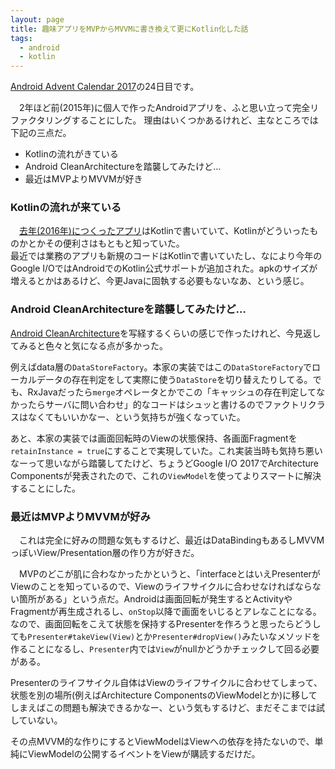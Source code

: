 ```yaml
---
layout: page
title: 趣味アプリをMVPからMVVMに書き換えて更にKotlin化した話
tags:
  - android
  - kotlin
---
```


[Android Advent Calendar 2017](https://qiita.com/advent-calendar/2017/android)の24日目です。

　2年ほど前(2015年)に個人で作ったAndroidアプリを、ふと思い立って完全リファクタリングすることにした。
理由はいくつかあるけれど、主なところでは下記の三点だ。

- Kotlinの流れがきている
- Android CleanArchitectureを踏襲してみたけど…
- 最近はMVPよりMVVMが好き


### Kotlinの流れが来ている

　[去年(2016年)につくったアプリ](https://github.com/yshrsmz/monotweety)はKotlinで書いていて、Kotlinがどういったものかとかその便利さはもともと知っていた。  
 最近では業務のアプリも新規のコードはKotlinで書いていたし、なにより今年のGoogle I/OではAndroidでのKotlin公式サポートが追加された。apkのサイズが増えるとかはあるけど、今更Javaに固執する必要もないなあ、という感じ。
 
 ### Android CleanArchitectureを踏襲してみたけど…
 
 [Android CleanArchitecture](https://github.com/android10/Android-CleanArchitecture)を写経するくらいの感じで作ったけれど、今見返してみると色々と気になる点が多かった。

例えばdata層の`DataStoreFactory`。本家の実装ではこの`DataStoreFactory`でローカルデータの存在判定をして実際に使う`DataStore`を切り替えたりしてる。でも、RxJavaだったら`merge`オペレータとかでこの「キャッシュの存在判定してなかったらサーバに問い合わせ」的なコードはシュッと書けるのでファクトリクラスはなくてもいいかなー、という気持ちが強くなっていた。

あと、本家の実装では画面回転時のViewの状態保持、各画面Fragmentを`retainInstance = true`にすることで実現していた。これ実装当時も気持ち悪いなーって思いながら踏襲してたけど、ちょうどGoogle I/O 2017でArchitecture Componentsが発表されたので、これの`ViewModel`を使ってよりスマートに解決することにした。

### 最近はMVPよりMVVMが好み

　これは完全に好みの問題な気もするけど、最近はDataBindingもあるしMVVMっぽいView/Presentation層の作り方が好きだ。

　MVPのどこが肌に合わなかったかというと、「interfaceとはいえPresenterがViewのことを知っているので、Viewのライフサイクルに合わせなければならない箇所がある」という点だ。Androidは画面回転が発生するとActivityやFragmentが再生成されるし、`onStop`以降で画面をいじるとアレなことになる。なので、画面回転をこえて状態を保持するPresenterを作ろうと思ったらどうしても`Presenter#takeView(View)`とか`Presenter#dropView()`みたいなメソッドを作ることになるし、`Presenter`内では`View`がnullかどうかチェックして回る必要がある。
 
 Presenterのライフサイクル自体はViewのライフサイクルに合わせてしまって、状態を別の場所(例えばArchitecture ComponentsのViewModelとか)に移してしまえばこの問題も解決できるかなー、という気もするけど、まだそこまでは試していない。

その点MVVM的な作りにするとViewModelはViewへの依存を持たないので、単純にViewModelの公開するイベントをViewが購読するだけだ。
